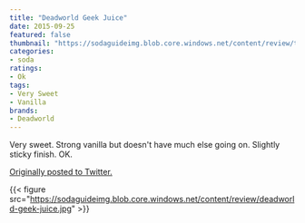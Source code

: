```yaml
---
title: "Deadworld Geek Juice"
date: 2015-09-25
featured: false
thumbnail: "https://sodaguideimg.blob.core.windows.net/content/review/thumbs/deadworld-geek-juice.jpg"
categories:
- soda
ratings:
- Ok
tags:
- Very Sweet
- Vanilla
brands:
- Deadworld
---
```


Very sweet. Strong vanilla but doesn't have much else going on. Slightly sticky finish. OK.

[Originally posted to Twitter.](https://twitter.com/Cavorter/status/647466978848972800)

{{< figure src="https://sodaguideimg.blob.core.windows.net/content/review/deadworld-geek-juice.jpg" >}}


